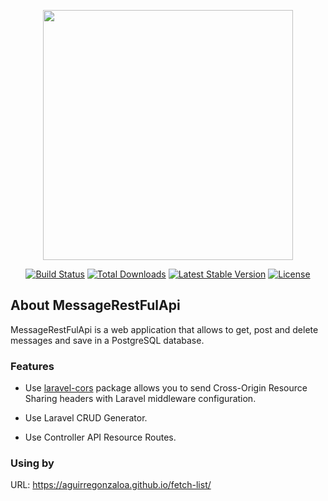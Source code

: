 <p align="center"><img src="https://res.cloudinary.com/dtfbvvkyp/image/upload/v1566331377/laravel-logolockup-cmyk-red.svg" width="400"></p>

<p align="center">
<a href="https://travis-ci.org/laravel/framework"><img src="https://travis-ci.org/laravel/framework.svg" alt="Build Status"></a>
<a href="https://packagist.org/packages/laravel/framework"><img src="https://poser.pugx.org/laravel/framework/d/total.svg" alt="Total Downloads"></a>
<a href="https://packagist.org/packages/laravel/framework"><img src="https://poser.pugx.org/laravel/framework/v/stable.svg" alt="Latest Stable Version"></a>
<a href="https://packagist.org/packages/laravel/framework"><img src="https://poser.pugx.org/laravel/framework/license.svg" alt="License"></a>
</p>

## About MessageRestFulApi
MessageRestFulApi is a web application that allows to get, post and delete messages and save in a PostgreSQL database.

### Features

- Use [laravel-cors](https://github.com/barryvdh/laravel-cors) package allows you to send Cross-Origin Resource Sharing headers with Laravel middleware configuration.
- Use Laravel CRUD Generator.
- Use Controller API Resource Routes.

    <?php
       Route::resource('listtodos','ListtodoController');
    ?>

### Using by
URL: https://aguirregonzaloa.github.io/fetch-list/